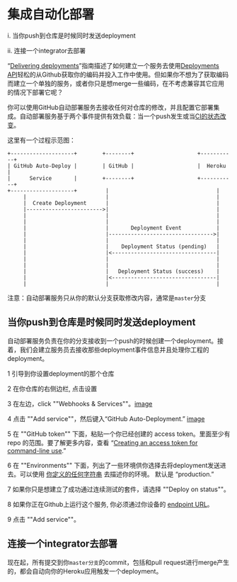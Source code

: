 # 集成自动化部署          

i. 当你push到仓库是时候同时发送deployment          

ii. 连接一个integrator去部署          

“[Delivering deployments](https://developer.github.com/guides/delivering-deployments/)”指南描述了如何建立一个服务去使用[Deployments API](https://developer.github.com/v3/repos/deployments/)轻松的从Github获取你的编码并投入工作中使用。但如果你不想为了获取编码而建立一个单独的服务，或者你只是想merge一些编码，在不考虑兼容其它应用的情况下部署它呢？          

你可以使用GitHub自动部署服务去接收任何对仓库的修改，并且配置它部署集成。自动部署服务基于两个事件提供有效负载：当一个push发生或当[CI的状态改变](https://developer.github.com/guides/building-a-ci-server/)。        

这里有一个过程示范图：          

```
+--------------------+        +--------+                    +-----------+
| GitHub Auto-Deploy |        | GitHub |                    |  Heroku   |
|      Service       |        +--------+                    +-----------+
+--------------------+         |                                  |
     |                         |                                  |
     |  Create Deployment      |                                  |
     |------------------------>|                                  |
     |                         |                                  |
     |                         |                                  |
     |                         |       Deployment Event           |
     |                         |--------------------------------->|
     |                         |                                  |
     |                         |    Deployment Status (pending)   |
     |                         |<---------------------------------|
     |                         |                                  |
     |                         |                                  |
     |                         |   Deployment Status (success)    |
     |                         |<---------------------------------|
     |                         |                                  |
```        

注意：自动部署服务只从你的默认分支获取修改内容，通常是`master`分支         
           

## 当你push到仓库是时候同时发送deployment            

自动部署服务负责在你的分支接收到一个push的时候创建一个deployment。接着，我们会建立服务员去接收那些deployment事件信息并且处理你工程的deployment。          


1 引导到你设置deployment的那个仓库             

2 在你仓库的右侧边栏, 点击设置                        

3 在左边，click ""Webhooks & Services""。[image](https://github.com/Leolusir/github-developer-guides/blob/master/images/webhooks_and_services_menu.png)

4 点击 ""Add service""，然后键入“GitHub Auto-Deployment.” [image](https://github.com/Leolusir/github-developer-guides/blob/master/images/add_heroku_autodeploy_service.png)

5 在 ""GitHub token"" 下面，粘贴一个你已经创建的 access token。里面至少有 repo 的范围。要了解更多内容，查看 “[Creating an access token for command-line use](https://help.github.com/articles/creating-an-access-token-for-command-line-use/).”                

6 在 ""Environments"" 下面，列出了一些环境供你选择去将deployment发送进去。可以使用 [你定义的任何字符串](https://developer.github.com/v3/repos/deployments/#parameters) 去描述你的环境。 默认是 “production.”             

7 如果你只是想建立了成功通过连续测试的套件，请选择 ""Deploy on status""。            

8 如果你正在Github上运行这个服务, 你必须通过你设备的 [endpoint URL](https://developer.github.com/v3/enterprise/#endpoint-urls)。         

9 点击 ""Add service""。         

## 连接一个integrator去部署      

现在起，所有提交到你`master分支`的commit，包括和pull request进行merge产生的，都会自动向你的Heroku应用触发一个deployment。